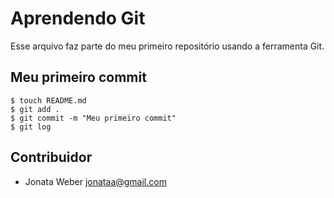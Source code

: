 # Aprendendo Git
Esse arquivo faz parte do meu primeiro repositório usando a ferramenta Git.

## Meu primeiro commit

```shell
$ touch README.md
$ git add .
$ git commit -m "Meu primeiro commit"
$ git log
```

## Contribuidor
* Jonata Weber <jonataa@gmail.com>
